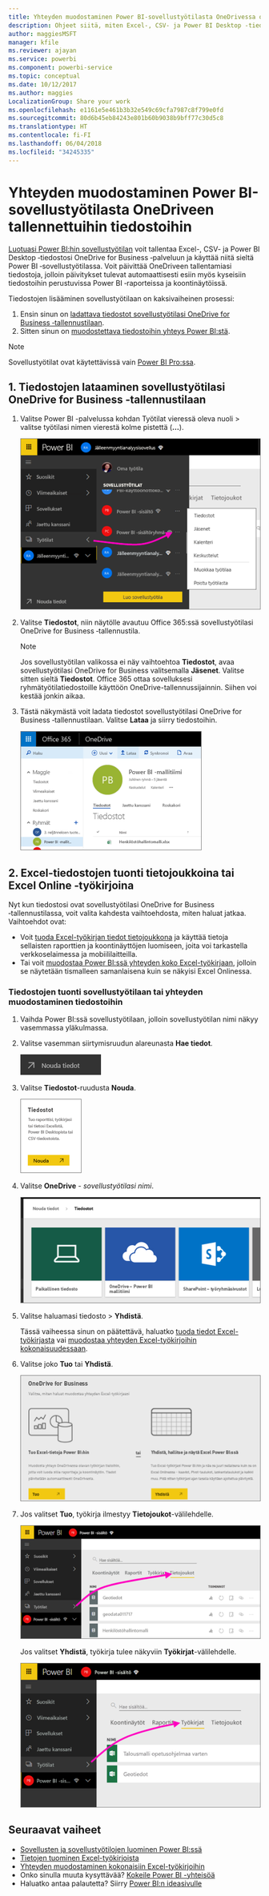 ```yaml
---
title: Yhteyden muodostaminen Power BI-sovellustyötilasta OneDrivessa oleviin tiedostoihin
description: Ohjeet siitä, miten Excel-, CSV- ja Power BI Desktop ‑tiedostot tallennetaan OneDriveen ja miten niihin muodostetaan yhteys Power BI ‑sovellustyötilassa käyttöä varten.
author: maggiesMSFT
manager: kfile
ms.reviewer: ajayan
ms.service: powerbi
ms.component: powerbi-service
ms.topic: conceptual
ms.date: 10/12/2017
ms.author: maggies
LocalizationGroup: Share your work
ms.openlocfilehash: e1161e5e461b3b32e549c69cfa7987c8f799e0fd
ms.sourcegitcommit: 80d6b45eb84243e801b60b9038b9bff77c30d5c8
ms.translationtype: HT
ms.contentlocale: fi-FI
ms.lasthandoff: 06/04/2018
ms.locfileid: "34245335"
---
```

# <a name="connect-to-files-stored-in-onedrive-for-your-power-bi-app-workspace"></a>Yhteyden muodostaminen Power BI-sovellustyötilasta OneDriveen tallennettuihin tiedostoihin
[Luotuasi Power BI:hin sovellustyötilan](service-create-distribute-apps.md) voit tallentaa Excel-, CSV- ja Power BI Desktop ‑tiedostosi OneDrive for Business ‑palveluun ja käyttää niitä sieltä Power BI ‑sovellustyötilassa. Voit päivittää OneDriveen tallentamiasi tiedostoja, jolloin päivitykset tulevat automaattisesti esiin myös kyseisiin tiedostoihin perustuvissa Power BI ‑raporteissa ja koontinäytöissä. 

Tiedostojen lisääminen sovellustyötilaan on kaksivaiheinen prosessi: 

1. Ensin sinun on [ladattava tiedostot sovellustyötilasi OneDrive for Business ‑tallennustilaan](service-connect-to-files-in-app-workspace-onedrive-for-business.md#1-upload-files-to-the-onedrive-for-business-for-your-app-workspace).
2. Sitten sinun on [muodostettava tiedostoihin yhteys Power BI:stä](service-connect-to-files-in-app-workspace-onedrive-for-business.md#2-import-excel-files-as-datasets-or-as-excel-online-workbooks).

> [!NOTE]
> Sovellustyötilat ovat käytettävissä vain [Power BI Pro:ssa](service-free-vs-pro.md).
> 
> 

## <a name="1-upload-files-to-the-onedrive-for-business-for-your-app-workspace"></a>1. Tiedostojen lataaminen sovellustyötilasi OneDrive for Business ‑tallennustilaan
1. Valitse Power BI -palvelussa kohdan Työtilat vieressä oleva nuoli > valitse työtilasi nimen vierestä kolme pistettä (**…**). 
   
   ![](media/service-connect-to-files-in-app-workspace-onedrive-for-business/power-bi-app-ellipsis.png)
2. Valitse **Tiedostot**, niin näytölle avautuu Office 365:ssä sovellustyötilasi OneDrive for Business ‑tallennustila.
   
   > [!NOTE]
   > Jos sovellustyötilan valikossa ei näy vaihtoehtoa **Tiedostot**, avaa sovellustyötilasi OneDrive for Business valitsemalla **Jäsenet**. Valitse sitten sieltä **Tiedostot**. Office 365 ottaa sovelluksesi ryhmätyötilatiedostoille käyttöön OneDrive-tallennussijainnin. Siihen voi kestää jonkin aikaa. 
   > 
   > 
3. Tästä näkymästä voit ladata tiedostot sovellustyötilasi OneDrive for Business ‑tallennustilaan. Valitse **Lataa** ja siirry tiedostoihin.
   
   ![](media/service-connect-to-files-in-app-workspace-onedrive-for-business/pbi_grpfilesonedrive.png)

## <a name="2-import-excel-files-as-datasets-or-as-excel-online-workbooks"></a>2. Excel-tiedostojen tuonti tietojoukkoina tai Excel Online ‑työkirjoina
Nyt kun tiedostosi ovat sovellustyötilasi OneDrive for Business ‑tallennustilassa, voit valita kahdesta vaihtoehdosta, miten haluat jatkaa. Vaihtoehdot ovat: 

* Voit [tuoda Excel-työkirjan tiedot tietojoukkona](service-get-data-from-files.md) ja käyttää tietoja sellaisten raporttien ja koontinäyttöjen luomiseen, joita voi tarkastella verkkoselaimessa ja mobiililaitteilla.
* Tai voit [muodostaa Power BI:ssä yhteyden koko Excel-työkirjaan](service-excel-workbook-files.md), jolloin se näytetään tismalleen samanlaisena kuin se näkyisi Excel Onlinessa.

### <a name="import-or-connect-to-the-files-in-your-app-workspace"></a>Tiedostojen tuonti sovellustyötilaan tai yhteyden muodostaminen tiedostoihin
1. Vaihda Power BI:ssä sovellustyötilaan, jolloin sovellustyötilan nimi näkyy vasemmassa yläkulmassa. 
2. Valitse vasemman siirtymisruudun alareunasta **Hae tiedot**. 
   
   ![](media/service-connect-to-files-in-app-workspace-onedrive-for-business/power-bi-app-get-data-button.png)
3. Valitse **Tiedostot**-ruudusta **Nouda**.
   
   ![](media/service-connect-to-files-in-app-workspace-onedrive-for-business/pbi_getfiles.png)
4. Valitse **OneDrive** - *sovellustyötilasi nimi*.
   
    ![](media/service-connect-to-files-in-app-workspace-onedrive-for-business/pbi_grp_one_drive_shrpt.png)
5. Valitse haluamasi tiedosto > **Yhdistä**.
   
    Tässä vaiheessa sinun on päätettävä, haluatko [tuoda tiedot Excel-työkirjasta](service-get-data-from-files.md) vai [muodostaa yhteyden Excel-työkirjoihin kokonaisuudessaan](service-excel-workbook-files.md).
6. Valitse joko **Tuo** tai **Yhdistä**.
   
    ![](media/service-connect-to-files-in-app-workspace-onedrive-for-business/pbi_importexceldataorwholecrop.png)
7. Jos valitset **Tuo**, työkirja ilmestyy **Tietojoukot**-välilehdelle. 
   
    ![](media/service-connect-to-files-in-app-workspace-onedrive-for-business/power-bi-app-excel-file-import.png)
   
    Jos valitset **Yhdistä**, työkirja tulee näkyviin **Työkirjat**-välilehdelle.
   
    ![](media/service-connect-to-files-in-app-workspace-onedrive-for-business/power-bi-app-excel-file-connect.png)

## <a name="next-steps"></a>Seuraavat vaiheet
* [Sovellusten ja sovellustyötilojen luominen Power BI:ssä](service-create-distribute-apps.md)
* [Tietojen tuominen Excel-työkirjoista](service-get-data-from-files.md)
* [Yhteyden muodostaminen kokonaisiin Excel-työkirjoihin](service-excel-workbook-files.md)
* Onko sinulla muuta kysyttävää? [Kokeile Power BI -yhteisöä](http://community.powerbi.com/)
* Haluatko antaa palautetta? Siirry [Power BI:n ideasivulle](https://ideas.powerbi.com/forums/265200-power-bi)

